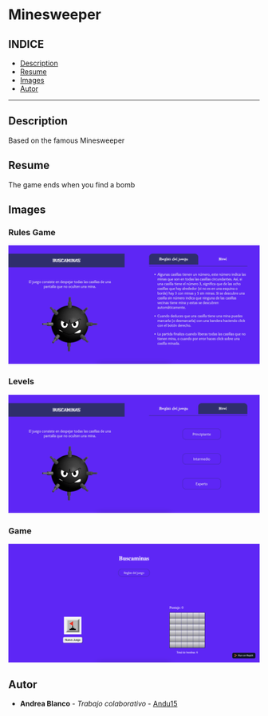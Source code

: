 # Minesweeper
## INDICE
* [Description](#description)
* [Resume](#resume)
* [Images](#images)
* [Autor](#autor)
***
## Description
Based on the famous Minesweeper

## Resume
The game ends when you find a bomb

## Images 
### Rules Game  
![Imagen 1](src/assets/images/game1.png)
### Levels  
![Imagen 2](src/assets/images/game2.png)
### Game
![Imagen 3](src/assets/images/game3.png)

## Autor
* **Andrea Blanco** - *Trabajo colaborativo* - [Andu15](https://github.com/Andu15)